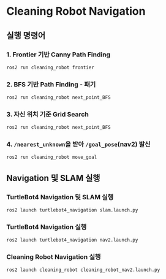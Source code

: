 # Cleaning Robot Navigation

## 실행 명령어

### 1. Frontier 기반 Canny Path Finding
```bash
ros2 run cleaning_robot frontier
```

### 2. BFS 기반 Path Finding - 패기
```bash
ros2 run cleaning_robot next_point_BFS
```

### 3. 자신 위치 기준 Grid Search
```bash
ros2 run cleaning_robot next_point_BFS
```

### 4. `/nearest_unknown`을 받아 `/goal_pose`(nav2) 발신
```bash
ros2 run cleaning_robot move_goal
```

## Navigation 및 SLAM 실행
### TurtleBot4 Navigation 및 SLAM 실행
```bash
ros2 launch turtlebot4_navigation slam.launch.py
```

### TurtleBot4 Navigation 실행
```bash
ros2 launch turtlebot4_navigation nav2.launch.py
```

### Cleaning Robot Navigation 실행
```bash
ros2 launch cleaning_robot cleaning_robot_nav2.launch.py
```

